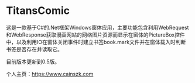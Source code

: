 # TitansComic
这是一款基于C#的.Net框架Windows窗体应用，主要功能包含利用WebRequest和WebResponse获取漫画网站的网络图片资源而显示在窗体的PictureBox控件中，以及利用IO在窗体关闭事件时建立书签book.mark文件并在窗体载入时判断书签是否存在并读取它。

目前版本更新到0.5版。

个人主页：https://www.cainszk.com
